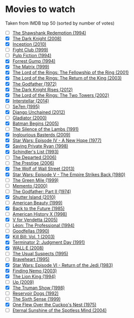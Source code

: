 # Movies to watch

Taken from IMDB top 50 (sorted by number of votes)

- [ ] [The Shawshank Redemption (1994)](https://www.imdb.com/title/tt0111161/)
- [x] [The Dark Knight (2008)](https://www.imdb.com/title/tt0468569/)
- [x] [Inception (2010)](https://www.imdb.com/title/tt1375666/)
- [ ] [Fight Club (1999)](https://www.imdb.com/title/tt0137523/)
- [ ] [Pulp Fiction (1994)](https://www.imdb.com/title/tt0110912/)
- [x] [Forrest Gump (1994)](https://www.imdb.com/title/tt0109830/)
- [x] [The Matrix (1999)](https://www.imdb.com/title/tt0133093/)
- [x] [The Lord of the Rings: The Fellowship of the Ring (2001)](https://www.imdb.com/title/tt0120737/)
- [x] [The Lord of the Rings: The Return of the King (2003)](https://www.imdb.com/title/tt0167260/)
- [x] [The Godfather (1972)](https://www.imdb.com/title/tt0068646/)
- [x] [The Dark Knight Rises (2012)](https://www.imdb.com/title/tt1345836/)
- [x] [The Lord of the Rings: The Two Towers (2002)](https://www.imdb.com/title/tt0167261/)
- [x] [Interstellar (2014)](https://www.imdb.com/title/tt0816692/)
- [ ] [Se7en (1995)](https://www.imdb.com/title/tt0114369/)
- [x] [Django Unchained (2012)](https://www.imdb.com/title/tt1853728/)
- [ ] [Gladiator (2000)](https://www.imdb.com/title/tt0172495/)
- [x] [Batman Begins (2005)](https://www.imdb.com/title/tt0372784/)
- [ ] [The Silence of the Lambs (1991)](https://www.imdb.com/title/tt0102926/)
- [x] [Inglourious Basterds (2009)](https://www.imdb.com/title/tt0361748/)
- [x] [Star Wars: Episode IV - A New Hope (1977)](https://www.imdb.com/title/tt0076759/)
- [x] [Saving Private Ryan (1998)](https://www.imdb.com/title/tt0120815/)
- [x] [Schindler's List (1993)](https://www.imdb.com/title/tt0108052/)
- [ ] [The Departed (2006)](https://www.imdb.com/title/tt0407887/)
- [ ] [The Prestige (2006)](https://www.imdb.com/title/tt0482571/)
- [x] [The Wolf of Wall Street (2013)](https://www.imdb.com/title/tt0993846/)
- [x] [Star Wars: Episode V - The Empire Strikes Back (1980)](https://www.imdb.com/title/tt0080684/)
- [ ] [The Green Mile (1999)](https://www.imdb.com/title/tt0120689/)
- [ ] [Memento (2000)](https://www.imdb.com/title/tt0209144/)
- [ ] [The Godfather: Part II (1974)](https://www.imdb.com/title/tt0071562/)
- [x] [Shutter Island (2010)](https://www.imdb.com/title/tt1130884/)
- [ ] [American Beauty (1999)](https://www.imdb.com/title/tt0169547/)
- [x] [Back to the Future (1985)](https://www.imdb.com/title/tt0088763/)
- [ ] [American History X (1998)](https://www.imdb.com/title/tt0120586/)
- [x] [V for Vendetta (2005)](https://www.imdb.com/title/tt0434409/)
- [ ] [Léon: The Professional (1994)](https://www.imdb.com/title/tt0110413/)
- [ ] [Goodfellas (1990)](https://www.imdb.com/title/tt0099685/)
- [x] [Kill Bill: Vol. 1 (2003)](https://www.imdb.com/title/tt0266697/)
- [x] [Terminator 2: Judgment Day (1991)](https://www.imdb.com/title/tt0103064/)
- [x] [WALL·E (2008)](https://www.imdb.com/title/tt0910970/)
- [ ] [The Usual Suspects (1995)](https://www.imdb.com/title/tt0114814/)
- [ ] [Braveheart (1995)](https://www.imdb.com/title/tt0112573/)
- [x] [Star Wars: Episode VI - Return of the Jedi (1983)](https://www.imdb.com/title/tt0086190/)
- [x] [Finding Nemo (2003)](https://www.imdb.com/title/tt0266543/)
- [x] [The Lion King (1994)](https://www.imdb.com/title/tt0110357/)
- [ ] [Up (2009)](https://www.imdb.com/title/tt1049413/)
- [x] [The Truman Show (1998)](https://www.imdb.com/title/tt0120382/)
- [ ] [Reservoir Dogs (1992)](https://www.imdb.com/title/tt0105236/)
- [ ] [The Sixth Sense (1999)](https://www.imdb.com/title/tt0167404/)
- [x] [One Flew Over the Cuckoo's Nest (1975)](https://www.imdb.com/title/tt0073486/)
- [ ] [Eternal Sunshine of the Spotless Mind (2004)](https://www.imdb.com/title/tt0338013/)
